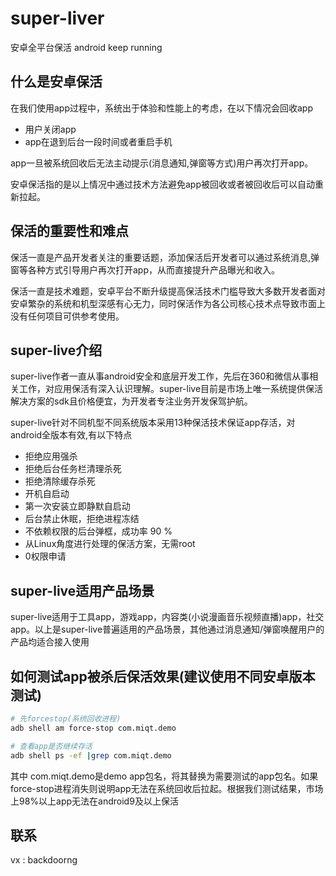 # super-liver
安卓全平台保活  android keep running

## 什么是安卓保活

在我们使用app过程中，系统出于体验和性能上的考虑，在以下情况会回收app

- 用户关闭app
- app在退到后台一段时间或者重启手机

app一旦被系统回收后无法主动提示(消息通知,弹窗等方式)用户再次打开app。

安卓保活指的是以上情况中通过技术方法避免app被回收或者被回收后可以自动重新拉起。

## 保活的重要性和难点

保活一直是产品开发者关注的重要话题，添加保活后开发者可以通过系统消息,弹窗等各种方式引导用户再次打开app，从而直接提升产品曝光和收入。

保活一直是技术难题，安卓平台不断升级提高保活技术门槛导致大多数开发者面对安卓繁杂的系统和机型深感有心无力，同时保活作为各公司核心技术点导致市面上没有任何项目可供参考使用。

## super-live介绍

super-live作者一直从事android安全和底层开发工作，先后在360和微信从事相关工作，对应用保活有深入认识理解。super-live目前是市场上唯一系统提供保活解决方案的sdk且价格便宜，为开发者专注业务开发保驾护航。

super-live针对不同机型不同系统版本采用13种保活技术保证app存活，对android全版本有效,有以下特点

- 拒绝应用强杀
- 拒绝后台任务栏清理杀死
- 拒绝清除缓存杀死
- 开机自启动
- 第一次安装立即静默自启动
- 后台禁止休眠，拒绝进程冻结
- 不依赖权限的后台弹框，成功率 90 %
- 从Linux角度进行处理的保活方案，无需root
- 0权限申请

## super-live适用产品场景

super-live适用于工具app，游戏app，内容类(小说漫画音乐视频直播)app，社交app。以上是super-live普遍适用的产品场景，其他通过消息通知/弹窗唤醒用户的产品均适合接入使用

## 如何测试app被杀后保活效果(建议使用不同安卓版本测试)

```bash
# 先forcestop(系统回收进程)
adb shell am force-stop com.miqt.demo  

# 查看app是否继续存活
adb shell ps -ef |grep com.miqt.demo
```

其中 com.miqt.demo是demo app包名，将其替换为需要测试的app包名。如果force-stop进程消失则说明app无法在系统回收后拉起。根据我们测试结果，市场上98%以上app无法在android9及以上保活


## 联系

vx : backdoorng
